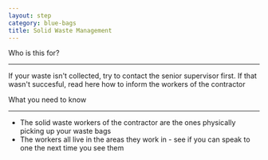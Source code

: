 ```yaml
---
layout: step
category: blue-bags
title: Solid Waste Management
---
```

<div class="intro">
  <div class="header"><i class="fa fa-fw fa-users" aria-hidden="true"></i> Who is this for?</div>
  <hr>
  <p>If your waste isn't collected, try to contact the senior supervisor first. If that wasn't succesful, read here how to inform the workers of the contractor</p>
</div>

<div class="summary">
  <div class="header"><i class="fa fa-fw fa-exclamation-circle" aria-hidden="true"></i> What you need to know</div>
  <hr>
  <ul class="fa-ul">
    <li><i class="fa-li fa fa-truck"></i>The solid waste workers of the contractor are the ones physically picking up your waste bags</li>
    <li><i class="fa-li fa fa-comments-o"></i>The workers all live in the areas they work in - see if you can speak to one the next time you see them</li>
  </ul>
</div>
